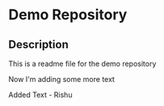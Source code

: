 # Demo Repository

## Description

This is a readme file for the demo repository

Now I'm adding some more text

Added Text - Rishu